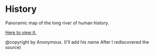 # History

Panoramic map of the long river of human history.

[Here to view it.](https://history.jony4.pro)

@copyright by Anonymous. (I'll add his name After I rediscovered the source)
